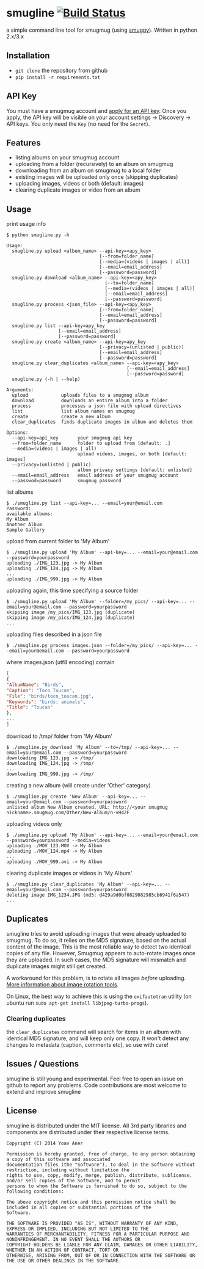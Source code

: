 # smugline [![Build Status](https://secure.travis-ci.org/gingerlime/smugline.png?branch=master)](http://travis-ci.org/gingerlime/smugline)

a simple command line tool for smugmug (using [smugpy](https://github.com/chrishoffman/smugpy)).
Written in python 2.x/3.x

## Installation

* `git clone` the repository from github
* `pip install -r requirements.txt`

## API Key

You must have a smugmug account and [apply for an API key](http://www.smugmug.com/hack/apikeys).
Once you apply, the API key will be visible on your account settings -> Discovery -> API keys.
You only need the `Key` (no need for the `Secret`).

## Features

* listing albums on your smugmug account
* uploading from a folder (recursively) to an album on smugmug
* downloading from an album on smugmug to a local folder
* existing images will be uploaded only once (skipping duplicates)
* uploading images, videos or both (default: images)
* clearing duplicate images or video from an album

## Usage

print usage info

```shell
$ python smugline.py -h

Usage:
  smugline.py upload <album_name> --api-key=<apy_key>
                                  [--from=folder_name]
                                  [--media=(videos | images | all)]
                                  [--email=email_address]
                                  [--password=password]
  smugline.py download <album_name> --api-key=<apy_key>
                                    [--to=folder_name]
                                    [--media=(videos | images | all)]
                                    [--email=email_address]
                                    [--password=password]
  smugline.py process <json_file> --api-key=<apy_key>
                                  [--from=folder_name]
                                  [--email=email_address]
                                  [--password=password]
  smugline.py list --api-key=apy_key
                   [--email=email_address]
                   [--password=password]
  smugline.py create <album_name> --api-key=apy_key
                                  [--privacy=(unlisted | public)]
                                  [--email=email_address]
                                  [--password=password]
  smugline.py clear_duplicates <album_name> --api-key=<apy_key>
                                            [--email=email_address]
                                            [--password=password]
  smugline.py (-h | --help)

Arguments:
  upload            uploads files to a smugmug album
  download          downloads an entire album into a folder
  process           processes a json file with upload directives
  list              list album names on smugmug
  create            create a new album
  clear_duplicates  finds duplicate images in album and deletes them

Options:
  --api-key=api_key       your smugmug api key
  --from=folder_name      folder to upload from [default: .]
  --media=(videos | images | all)
                          upload videos, images, or both [default: images]
  --privacy=(unlisted | public)
                          album privacy settings [default: unlisted]
  --email=email_address   email address of your smugmug account
  --passwod=password      smugmug password
```

list albums

```shell
$ ./smugline.py list --api-key=... --email=your@email.com
Password:
available albums:
My Album
Another Album
Sample Gallery
```

upload from current folder to 'My Album'

```shell
$ ./smugline.py upload 'My Album' --api-key=... --email=your@email.com --password=yourpassword
uploading ./IMG_123.jpg -> My Album
uploading ./IMG_124.jpg -> My Album
...
uploading ./IMG_999.jpg -> My Album
```

uploading again, this time specifying a source folder

```shell
$ ./smugline.py upload 'My Album' --folder=/my_pics/ --api-key=... --email=your@email.com --password=yourpassword
skipping image /my_pics/IMG_123.jpg (duplicate)
skipping image /my_pics/IMG_124.jpg (duplicate)
...
```

uploading files described in a json file

```shell
$ ./smugline.py process images.json --folder=/my_pics/ --api-key=... --email=your@email.com --password=yourpassword
```

where images.json (utf8 encoding) contain

```json
[
{
"AlbumName": "Birds",
"Caption": "Toco Toucan",
"File": "birds/toco_toucan.jpg",
"Keywords": "birds; animals",
"Title": "Toucan"
},
...
]
```

download to /tmp/ folder from 'My Album'

```shell
$ ./smugline.py download 'My Album' --to=/tmp/ --api-key=... --email=your@email.com --password=yourpassword
downloading IMG_123.jpg -> /tmp/
downloading IMG_124.jpg -> /tmp/
...
downloading IMG_999.jpg -> /tmp/
```

creating a new album (will create under 'Other' category)

```shell
$ ./smugline.py create 'New Album' --api-key=... --email=your@email.com --password=yourpassword
unlisted album New Album created. URL: http://<your smugmug nickname>.smugmug.com/Other/New-Album/n-vH4ZF
```

uploading videos only
```shell
$ ./smugline.py upload 'My Album' --api-key=... --email=your@email.com --password=yourpassword --media=videos
uploading ./MOV_123.MOV -> My Album
uploading ./MOV_124.mp4 -> My Album
...
uploading ./MOV_999.avi -> My Album
```

clearing duplicate images or videos in 'My Album'
```shell
$ ./smugline.py clear_duplicates 'My Album' --api-key=... --email=your@email.com --password=yourpassword
deleting image IMG_1234.JPG (md5: d429a9d0bf0829082985cb6941f6a547)
...
```

## Duplicates

smugline tries to avoid uploading images that were already uploaded to smugmug. To do so, it relies on the MD5 signature, based on the actual content of the image. This is the most reliable way to detect two identical copies of any file. However, Smugmug appears to auto-rotate images once they are uploaded. In such cases, the MD5 signature will mismatch and duplicate images might still get created.

A workaround for this problem, is to rotate all images *before* uploading. [More information about image rotation tools](http://how-to.wikia.com/wiki/How_to_auto-rotate_digital_photos_to_their_proper_orientation).

On Linux, the best way to achieve this is using the `exifautotran` utility (on ubuntu run `sudo apt-get install libjpeg-turbo-progs`).

### Clearing duplicates

the `clear_duplicates` command will search for items in an album with identical MD5 signature, and will keep only one
copy. It won't detect any changes to metadata (caption, comments etc), so use with care!


## Issues / Questions

smugline is still young and experimental. Feel free to open an issue on github to report any problems.
Code contributions are most welcome to extend and improve smugline

## License

smugline is distributed under the MIT license. All 3rd party libraries and components are distributed under their
respective license terms.


```
Copyright (C) 2014 Yoav Aner

Permission is hereby granted, free of charge, to any person obtaining a copy of this software and associated
documentation files (the "Software"), to deal in the Software without restriction, including without limitation the
rights to use, copy, modify, merge, publish, distribute, sublicense, and/or sell copies of the Software, and to permit
persons to whom the Software is furnished to do so, subject to the following conditions:

The above copyright notice and this permission notice shall be included in all copies or substantial portions of the
Software.

THE SOFTWARE IS PROVIDED "AS IS", WITHOUT WARRANTY OF ANY KIND, EXPRESS OR IMPLIED, INCLUDING BUT NOT LIMITED TO THE
WARRANTIES OF MERCHANTABILITY, FITNESS FOR A PARTICULAR PURPOSE AND NONINFRINGEMENT. IN NO EVENT SHALL THE AUTHORS OR
COPYRIGHT HOLDERS BE LIABLE FOR ANY CLAIM, DAMAGES OR OTHER LIABILITY, WHETHER IN AN ACTION OF CONTRACT, TORT OR
OTHERWISE, ARISING FROM, OUT OF OR IN CONNECTION WITH THE SOFTWARE OR THE USE OR OTHER DEALINGS IN THE SOFTWARE.
```
